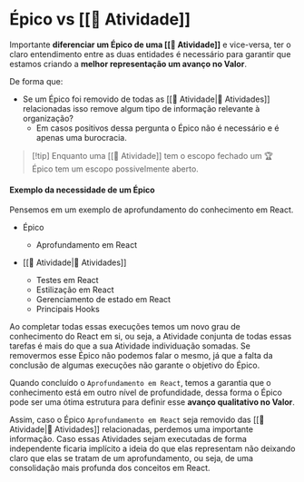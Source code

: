 # Épico vs [[🚧 Atividade]]

Importante **diferenciar um Épico de uma [[🚧 Atividade]]** e vice-versa, ter o claro entendimento entre as duas entidades é necessário para garantir que estamos criando a **melhor representação um avanço no Valor**.

De forma que:

- Se um Épico foi removido de todas as [[🚧 Atividade|🚧 Atividades]] relacionadas isso remove algum tipo de informação relevante à organização?
	- Em casos positivos dessa pergunta o Épico não é necessário e é apenas uma burocracia.

> [!tip] Enquanto uma [[🚧 Atividade]] tem o escopo fechado um 🏆 Épico tem um escopo possivelmente aberto.

#### Exemplo da necessidade de um Épico

Pensemos em um exemplo de aprofundamento do conhecimento em React.

- Épico 
	- Aprofundamento em React

- [[🚧 Atividade|🚧 Atividades]]
	- Testes em React
	- Estilização em React
	- Gerenciamento de estado em React
	- Principais Hooks

Ao completar todas essas execuções temos um novo grau de conhecimento do React em si, ou seja, a Atividade conjunta de todas essas tarefas é mais do que a sua Atividade individuação somadas. Se removermos esse Épico não podemos falar o mesmo, já que a falta da conclusão de algumas execuções não garante o objetivo do Épico.

Quando concluído o `Aprofundamento em React`, temos a garantia que o conhecimento está em outro nível de profundidade, dessa forma o Épico pode ser uma ótima estrutura para definir esse **avanço qualitativo no Valor**.

Assim, caso o Épico `Aprofundamento em React` seja removido das [[🚧 Atividade|🚧 Atividades]] relacionadas, perdemos uma importante informação. Caso essas Atividades sejam executadas de forma independente ficaria implícito a ideia do que elas representam não deixando claro que elas se tratam de um aprofundamento, ou seja, de uma consolidação mais profunda dos conceitos em React.
